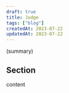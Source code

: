 ```yaml
---
draft: true
title: Judge
tags: ["blog"]
createdAt: 2023-07-22
updatedAt: 2023-07-22
---
```


(summary)

## Section

content
